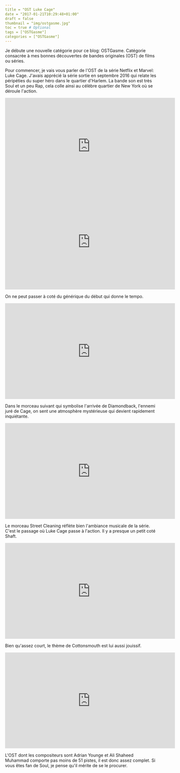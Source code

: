 ```yaml
---
title = "OST Luke Cage"
date = "2017-01-21T10:29:48+01:00"
draft = false
thumbnail = "img/ostgasme.jpg"
toc = true # Optional
tags = ["OSTGasme"]
categories = ["OSTGasme"]
---
```


Je débute une nouvelle catégorie pour ce blog: OSTGasme. Catégorie consacrée à mes bonnes découvertes de bandes originales (OST) de films ou séries.

Pour commencer, je vais vous parler de l'OST de la série Netflix et Marvel: Luke Cage. J'avais apprécié la série sortie en septembre 2016 qui relate les péripéties du super héro dans le quartier d'Harlem. La bande son est très Soul et un peu Rap, cela colle ainsi au célèbre quartier de New York où se déroule l'action.

<iframe width="560" height="315" src="https://www.youtube.com/embed/663l_h2EP8Y" frameborder="0" allowfullscreen></iframe>

<iframe width="560" height="315" src="https://www.youtube.com/embed/qCGOPStmsiQ" frameborder="0" allowfullscreen></iframe>

On ne peut passer à coté du générique du début qui donne le tempo.

<iframe width="560" height="315" src="https://www.youtube.com/embed/Q6fnq4RJiFE" frameborder="0" allowfullscreen></iframe>

Dans le morceau suivant qui symbolise l'arrivée de Diamondback, l'ennemi juré de Cage, on sent une atmosphère mystérieuse qui devient rapidement inquiétante.

<iframe width="560" height="315" src="https://www.youtube.com/embed/RWK2QuqrB8o" frameborder="0" allowfullscreen></iframe>

Le morceau Street Cleaning réflète bien l'ambiance musicale de la série. C'est le passage où Luke Cage passe à l'action. Il y a presque un petit coté Shaft.

<iframe width="560" height="315" src="https://www.youtube.com/embed/VQvyf-2Fkps" frameborder="0" allowfullscreen></iframe>

Bien qu'assez court, le thème de Cottonsmouth est lui aussi jouissif.

<iframe width="560" height="315" src="https://www.youtube.com/embed/CJG7He0uwQc" frameborder="0" allowfullscreen></iframe>

L'OST dont les compositeurs sont Adrian Younge et Ali Shaheed Muhammad comporte pas moins de 51 pistes, il est donc assez complet. Si vous êtes fan de Soul, je pense qu'il mérite de se le procurer.
